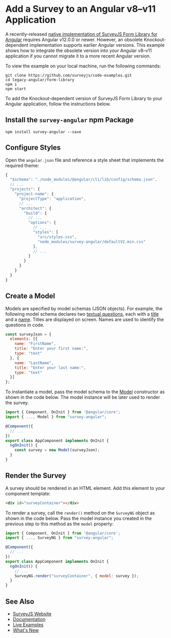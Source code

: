 # Add a Survey to an Angular v8&ndash;v11 Application

A recently-released [native implementation of SurveyJS Form Library for Angular](https://www.npmjs.com/package/survey-angular-ui) requires Angular v12.0.0 or newer. However, an obsolete Knockout-dependent implementation supports earlier Angular versions. This example shows how to integrate the obsolete version into your Angular v8&ndash;v11 application if you cannot migrate it to a more recent Angular version.

To view the example on your local machine, run the following commands:

```
git clone https://github.com/surveyjs/code-examples.git
cd legacy-angular/form-library
npm i
npm start
```

To add the Knockout-dependent version of SurveyJS Form Library to your Angular application, follow the instructions below. 

## Install the `survey-angular` npm Package

```
npm install survey-angular --save
```

## Configure Styles

Open the `angular.json` file and reference a style sheet that implements the required theme:

```js
{
  "$schema": "./node_modules/@angular/cli/lib/config/schema.json",
  // ...
  "projects": {
    "project-name": {
      "projectType": "application",
      // ...
      "architect": {
        "build": {
          // ...
          "options": {
            // ...
            "styles": [
              "src/styles.css",
              "node_modules/survey-angular/defaultV2.min.css"
            ],
            // ...
          }
        }
      }
    }
  }
}
```

## Create a Model

Models are specified by model schemas (JSON objects). For example, the following model schema declares two [textual questions](https://surveyjs.io/Documentation/Library?id=questiontextmodel), each with a [title](https://surveyjs.io/Documentation/Library?id=questiontextmodel#title) and a [name](https://surveyjs.io/Documentation/Library?id=questiontextmodel#name). Titles are displayed on screen. Names are used to identify the questions in code.

```js
const surveyJson = {
  elements: [{
    name: "FirstName",
    title: "Enter your first name:",
    type: "text"
  }, {
    name: "LastName",
    title: "Enter your last name:",
    type: "text"
  }]
};
```

To instantiate a model, pass the model schema to the [Model](https://surveyjs.io/Documentation/Library?id=surveymodel) constructor as shown in the code below. The model instance will be later used to render the survey. 

```js
import { Component, OnInit } from '@angular/core';
import { ..., Model } from "survey-angular";

@Component({
  // ...
})
export class AppComponent implements OnInit {
  ngOnInit() {
    const survey = new Model(surveyJson);
  }
}
```

## Render the Survey

A survey should be rendered in an HTML element. Add this element to your component template:

```html
<div id="surveyContainer"></div>
```

To render a survey, call the `render()` method on the `SurveyNG` object as shown in the code below. Pass the model instance you created in the previous step to this method as the `model` property:

```js
import { Component, OnInit } from '@angular/core';
import { ..., SurveyNG } from "survey-angular";

@Component({
  // ...
})
export class AppComponent implements OnInit {
  ngOnInit() {
    // ...
    SurveyNG.render("surveyContainer", { model: survey });
  }
}
```

## See Also

- [SurveyJS Website](https://surveyjs.io/)
- [Documentation](https://surveyjs.io/Documentation/Library)
- [Live Examples](https://surveyjs.io/Examples/Library)
- [What's New](https://surveyjs.io/WhatsNew)